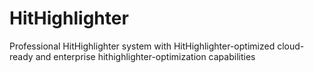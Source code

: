 # HitHighlighter
Professional HitHighlighter system with HitHighlighter-optimized cloud-ready and enterprise hithighlighter-optimization capabilities
